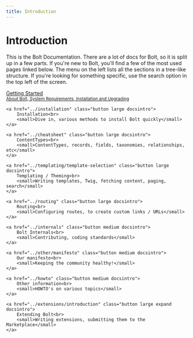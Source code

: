 ```yaml
---
title: Introduction
---
```

Introduction
============

This is the Bolt Documentation. There are a lot of docs for Bolt, so it is
split up in a few parts. If you're new to Bolt, you'll find a few of the most
used pages linked below. The menu on the left lists all the sections in a
tree-like structure. If you're looking for something specific, use the search
option in the top left of the screen.

<div class="docsintro">
    <a href="about" class="button large expand docsintro">
        Getting Started<br>
        <small>About Bolt, System Requirements, Installation and Upgrading</small>
    </a>

    <a href="../installation" class="button large docsintro">
        Installation<br>
        <small>Dive in, various methods to install Bolt quickly</small>
    </a>

    <a href="../cheatsheet" class="button large docsintro">
        ContentTypes<br>
        <small>ContentTypes, records, fields, taxonomies, relationships, etc</small>
    </a>

    <a href="../templating/template-selection" class="button large docsintro">
        Templating / Theming<br>
        <small>Writing templates, Twig, fetching content, paging, search</small>
    </a>

    <a href="../routing" class="button large docsintro">
        Routing<br>
        <small>Configuring routes, to create custom links / URLs</small>
    </a>

    <a href="../internals" class="button medium docsintro">
        Bolt Internals<br>
        <small>Contributing, coding standards</small>
    </a>

    <a href="../other/manifesto" class="button medium docsintro">
        Our manifesto<br>
        <small>Keeping the community healthy!</small>
    </a>

    <a href="../howto" class="button medium docsintro">
        Other information<br>
        <small>HOWTO's on various topics</small>
    </a>

    <a href="../extensions/introduction" class="button large expand docsintro">
        Extending Bolt<br>
        <small>Writing extensions, submitting them to the Marketplace</small>
    </a>
</div>
